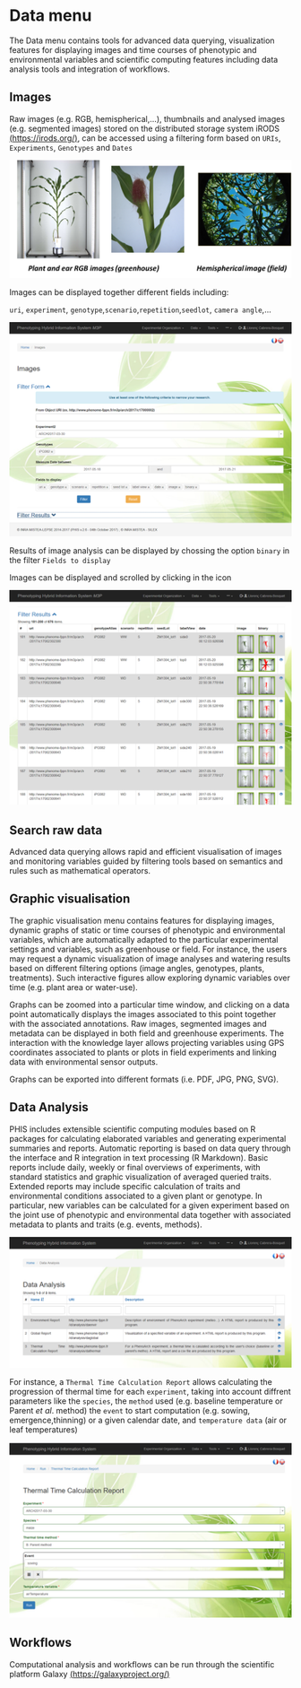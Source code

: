 # Data menu

The Data menu contains tools for advanced data querying, visualization features for displaying images and time courses of phenotypic and environmental variables and scientific computing features including data analysis tools and integration of workflows.

## Images

Raw images (e.g. RGB, hemispherical,...), thumbnails and analysed images (e.g. segmented images) stored on the distributed storage system iRODS [(https://irods.org/)](https://irods.org/), can be accessed using a filtering form based on `URIs`, `Experiments`, `Genotypes` and `Dates`

![Example images](img/example_images.png)

Images can be displayed together different fields including:

`uri`, `experiment`, `genotype`,`scenario`,`repetition`,`seedlot`, `camera angle`,...

![Image filtering options](img/image_filter_options.png)

Results of image analysis can be displayed by chossing the option `binary` in the filter `Fields to display`

Images can be displayed and scrolled by clicking in the <a href="#"> <span class="glyphicon glyphicon-eye-open"></span> </a> icon

![Image filtering options](img/imagefilter.png)

## Search raw data

Advanced data querying allows rapid and efficient visualisation of images and monitoring variables guided by filtering tools based on semantics and rules such as mathematical operators.

## Graphic visualisation

The graphic visualisation menu contains features for displaying images, dynamic graphs of static or time courses of phenotypic and environmental variables, which are automatically adapted to the particular experimental settings and variables, such as greenhouse or field. For instance, the users may request a dynamic visualization of image analyses and watering results based on different filtering options (image angles, genotypes, plants, treatments). Such interactive figures allow exploring dynamic variables over time (e.g. plant area or water-use).

Graphs can be zoomed into a particular time window, and clicking on a data point automatically displays the images associated to this point together with the associated annotations. Raw images, segmented images and metadata can be displayed in both field and greenhouse experiments. The interaction with the knowledge layer allows projecting variables using GPS coordinates associated to plants or plots in field experiments and linking data with environmental sensor outputs.

Graphs can be exported into different formats (i.e. PDF, JPG, PNG, SVG).

## Data Analysis

PHIS includes extensible scientific computing modules based on R packages for calculating elaborated variables and generating experimental summaries and reports. Automatic reporting is based on data query through the interface and R integration in text processing (R Markdown). Basic reports include daily, weekly or final overviews of experiments, with standard statistics and graphic visualization of averaged queried traits. Extended reports may include specific calculation of traits and environmental conditions associated to a given plant or genotype. In particular, new variables can be calculated for a given experiment based on the joint use of phenotypic and environmental data together with associated metadata to plants and traits (e.g. events, methods).

![Data analysis menu](img/data_analysis.png)

For instance, a `Thermal Time Calculation Report` allows calculating the progression of thermal time for each `experiment`, taking into account diffrent parameters like the `species`, the `method` used (e.g. baseline temperature or Parent *et al*. method) the `event` to start computation (e.g. sowing, emergence,thinning) or a given calendar date, and `temperature data` (air or leaf temperatures)

![Data analysis menu](img/thermal_time_report.png)

## Workflows

Computational analysis and workflows can be run through the scientific platform Galaxy [(https://galaxyproject.org/)](https://galaxyproject.org/)